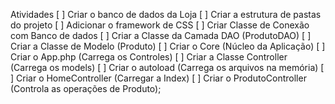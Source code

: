 Atividades [ ] Criar o banco de dados da Loja [ ] Criar a estrutura de pastas do projeto [ ] Adicionar o framework de CSS [ ] Criar Classe de Conexão com Banco de dados [ ] Criar a Classe da Camada DAO (ProdutoDAO) [ ] Criar a Classe de Modelo (Produto) [ ] Criar o Core (Núcleo da Aplicação) [ ] Criar o App.php (Carrega os Controles) [ ] Criar a Classe Controller (Carrega os models) [ ] Criar o autoload (Carrega os arquivos na memória) [ ] Criar o HomeController (Carregar a Index) [ ] Criar o ProdutoController (Controla as operações de Produto);